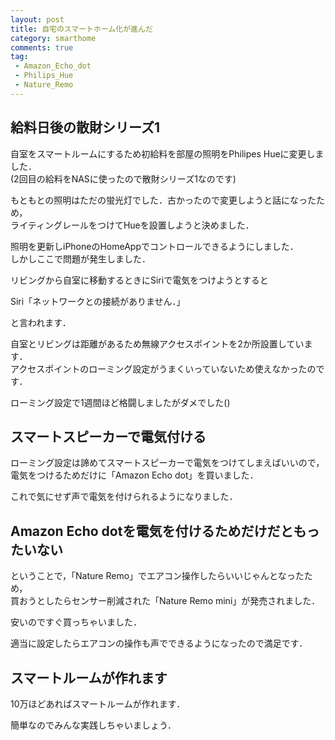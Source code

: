 ```yaml
---
layout: post
title: 自宅のスマートホーム化が進んだ
category: smarthome
comments: true
tag:
 - Amazon_Echo_dot
 - Philips_Hue
 - Nature_Remo
---
```


## 給料日後の散財シリーズ1

自室をスマートルームにするため初給料を部屋の照明をPhilipes Hueに変更しました．  
(2回目の給料をNASに使ったので散財シリーズ1なのです)

もともとの照明はただの蛍光灯でした．古かったので変更しようと話になったため，  
ライティングレールをつけてHueを設置しようと決めました．

照明を更新しiPhoneのHomeAppでコントロールできるようにしました．  
しかしここで問題が発生しました．

リビングから自室に移動するときにSiriで電気をつけようとすると

Siri「ネットワークとの接続がありません．」

と言われます．

自室とリビングは距離があるため無線アクセスポイントを2か所設置しています．  
アクセスポイントのローミング設定がうまくいっていないため使えなかったのです．

ローミング設定で1週間ほど格闘しましたがダメでした()

## スマートスピーカーで電気付ける

ローミング設定は諦めてスマートスピーカーで電気をつけてしまえばいいので，  
電気をつけるためだけに「Amazon Echo dot」を買いました．

これで気にせず声で電気を付けられるようになりました．

## Amazon Echo dotを電気を付けるためだけだともったいない

ということで，「Nature Remo」でエアコン操作したらいいじゃんとなったため，  
買おうとしたらセンサー削減された「Nature Remo mini」が発売されました．

安いのですぐ買っちゃいました．

適当に設定したらエアコンの操作も声でできるようになったので満足です．

## スマートルームが作れます

10万ほどあればスマートルームが作れます．

簡単なのでみんな実践しちゃいましょう．
